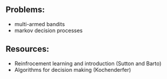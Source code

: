 ## Problems:

- multi-armed bandits
- markov decision processes

## Resources:

- Reinfrocement learning and introduction (Sutton and Barto)
- Algorithms for decision making (Kochenderfer)
